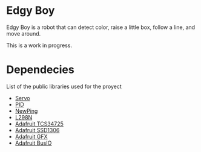 # Edgy Boy

Edgy Boy is a robot that can detect color, raise a little box, follow a line, and move around.

This is a work in progress.

# Dependecies

List of the public libraries used for the proyect

- [Servo](https://www.arduino.cc/reference/en/libraries/servo/)
- [PID](https://playground.arduino.cc/Code/PIDLibrary/)
- [NewPing](https://bitbucket.org/teckel12/arduino-new-ping/wiki/Home)
- [L298N](https://www.arduino.cc/reference/en/libraries/l298n/)
- [Adafruit TCS34725](https://github.com/adafruit/Adafruit_TCS34725)
- [Adafruit SSD1306](https://github.com/adafruit/Adafruit_SSD1306)
- [Adafruit GFX](https://github.com/adafruit/Adafruit-GFX-Library)
- [Adafruit BusIO](https://github.com/adafruit/Adafruit_BusIO)

